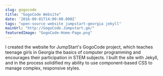 ```yaml
---
slug: gogocode
title: "GogoCode Website"
date: '2016-09-01T14:00:00.000Z'
tags: "open-source website jumpstart-georgia jekyll"
mainUrl: "http://GogoCode.Jumpstart.ge/"
featuredImage: "GogoCode-Home-Page.png"
---
```

I created the website for JumpStart's GogoCode project, which teaches teenage girls in Georgia the basics of computer programming and encourages their participation in STEM subjects. I built the site with Jekyll, and in the process solidified my ability to use component-based CSS to manage complex, responsive styles.
